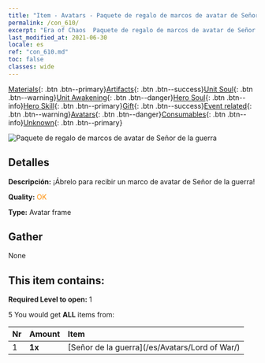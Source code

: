 ```yaml
---
title: "Item - Avatars - Paquete de regalo de marcos de avatar de Señor de la guerra"
permalink: /con_610/
excerpt: "Era of Chaos  Paquete de regalo de marcos de avatar de Señor de la guerra"
last_modified_at: 2021-06-30
locale: es
ref: "con_610.md"
toc: false
classes: wide
---
```

 [Materials](/ItemsES/){: .btn .btn--primary}[Artifacts](/ItemsES/Artifacts/){: .btn .btn--success}[Unit Soul](/ItemsES/UnitSoul/){: .btn .btn--warning}[Unit Awakening](/ItemsES/UnitAwakening/){: .btn .btn--danger}[Hero Soul](/ItemsES/HeroSoul/){: .btn .btn--info}[Hero Skill](/ItemsES/HeroSkill/){: .btn .btn--primary}[Gift](/ItemsES/Gift/){: .btn .btn--success}[Event related](/ItemsES/Events/){: .btn .btn--warning}[Avatars](/ItemsES/Avatars/){: .btn .btn--danger}[Consumables](/ItemsES/Consumables/){: .btn .btn--info}[Unknown](/ItemsES/Unknown/){: .btn .btn--primary}

 ![Paquete de regalo de marcos de avatar de Señor de la guerra](/images/t/i_907003.png)

## Detalles
 **Descripción:** ¡Ábrelo para recibir un marco de avatar de Señor de la guerra!

 **Quality:** <span style="color: #FF8C00">OK</span>

 **Type:** Avatar frame

## Gather

  None

## This item contains:

 **Required Level to open:** 1

 5 You would get **ALL** items  from:

  | Nr | Amount |     Item    |
  |:---|:-------|:------------|
  | 1 |  **1x** | [Señor de la guerra](/es/Avatars/Lord of War/) |  | 
